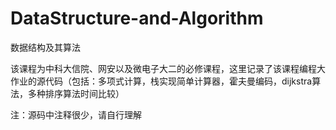 # DataStructure-and-Algorithm

数据结构及其算法

该课程为中科大信院、网安以及微电子大二的必修课程，这里记录了该课程编程大作业的源代码（包括：多项式计算，栈实现简单计算器，霍夫曼编码，dijkstra算法，多种排序算法时间比较）

注：源码中注释很少，请自行理解
